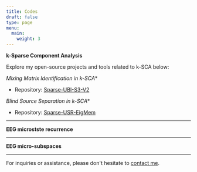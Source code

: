 ```yaml
---
title: Codes
draft: false
type: page
menu:
  main:
    weight: 3
---
```


**k-Sparse Component Analysis** 

 Explore my open-source projects and tools related to k-SCA below:

*Mixing Matrix Identification in k-SCA**

- Repository: [Sparse-UBI-S3-V2](https://github.com/EhsanEqlimi/Sparse-UBI-S3-V2)


*Blind Source Separation in k-SCA**

- Repository: [Sparse-USR-EigMem](https://github.com/EhsanEqlimi/Sparse-USR-EigMem)

---
**EEG microstste recurrence** 

---
**EEG micro-subspaces** 


---

For inquiries or assistance, please don't hesitate to [contact me](mailto:ehsan.eqlimi@outlook.com). 
